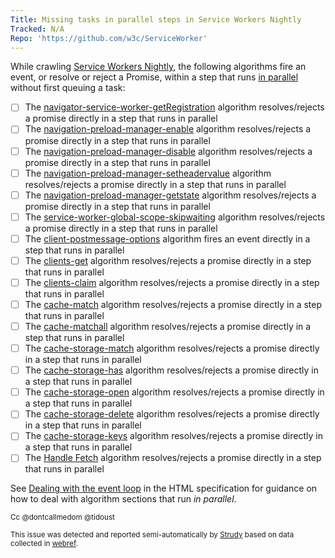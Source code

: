 ```yaml
---
Title: Missing tasks in parallel steps in Service Workers Nightly
Tracked: N/A
Repo: 'https://github.com/w3c/ServiceWorker'
---
```


While crawling [Service Workers Nightly](https://w3c.github.io/ServiceWorker/), the following algorithms fire an event, or resolve or reject a Promise, within a step that runs [in parallel](https://html.spec.whatwg.org/multipage/infrastructure.html#in-parallel) without first queuing a task:
* [ ] The [navigator-service-worker-getRegistration](https://w3c.github.io/ServiceWorker/#dom-serviceworkercontainer-getregistration) algorithm resolves/rejects a promise directly in a step that runs in parallel
* [ ] The [navigation-preload-manager-enable](https://w3c.github.io/ServiceWorker/#dom-navigationpreloadmanager-enable) algorithm resolves/rejects a promise directly in a step that runs in parallel
* [ ] The [navigation-preload-manager-disable](https://w3c.github.io/ServiceWorker/#dom-navigationpreloadmanager-disable) algorithm resolves/rejects a promise directly in a step that runs in parallel
* [ ] The [navigation-preload-manager-setheadervalue](https://w3c.github.io/ServiceWorker/#dom-navigationpreloadmanager-setheadervalue) algorithm resolves/rejects a promise directly in a step that runs in parallel
* [ ] The [navigation-preload-manager-getstate](https://w3c.github.io/ServiceWorker/#dom-navigationpreloadmanager-getstate) algorithm resolves/rejects a promise directly in a step that runs in parallel
* [ ] The [service-worker-global-scope-skipwaiting](https://w3c.github.io/ServiceWorker/#dom-serviceworkerglobalscope-skipwaiting) algorithm resolves/rejects a promise directly in a step that runs in parallel
* [ ] The [client-postmessage-options](https://w3c.github.io/ServiceWorker/#dom-client-postmessage-message-options) algorithm fires an event directly in a step that runs in parallel
* [ ] The [clients-get](https://w3c.github.io/ServiceWorker/#dom-clients-get) algorithm resolves/rejects a promise directly in a step that runs in parallel
* [ ] The [clients-claim](https://w3c.github.io/ServiceWorker/#dom-clients-claim) algorithm resolves/rejects a promise directly in a step that runs in parallel
* [ ] The [cache-match](https://w3c.github.io/ServiceWorker/#dom-cache-match) algorithm resolves/rejects a promise directly in a step that runs in parallel
* [ ] The [cache-matchall](https://w3c.github.io/ServiceWorker/#dom-cache-matchall) algorithm resolves/rejects a promise directly in a step that runs in parallel
* [ ] The [cache-storage-match](https://w3c.github.io/ServiceWorker/#dom-cachestorage-match) algorithm resolves/rejects a promise directly in a step that runs in parallel
* [ ] The [cache-storage-has](https://w3c.github.io/ServiceWorker/#dom-cachestorage-has) algorithm resolves/rejects a promise directly in a step that runs in parallel
* [ ] The [cache-storage-open](https://w3c.github.io/ServiceWorker/#dom-cachestorage-open) algorithm resolves/rejects a promise directly in a step that runs in parallel
* [ ] The [cache-storage-delete](https://w3c.github.io/ServiceWorker/#dom-cachestorage-delete) algorithm resolves/rejects a promise directly in a step that runs in parallel
* [ ] The [cache-storage-keys](https://w3c.github.io/ServiceWorker/#dom-cachestorage-keys) algorithm resolves/rejects a promise directly in a step that runs in parallel
* [ ] The [Handle Fetch](https://w3c.github.io/ServiceWorker/#handle-fetch) algorithm resolves/rejects a promise directly in a step that runs in parallel

See [Dealing with the event loop](https://html.spec.whatwg.org/multipage/webappapis.html#event-loop-for-spec-authors) in the HTML specification for guidance on how to deal with algorithm sections that run *in parallel*.

<sub>Cc @dontcallmedom @tidoust</sub>

<sub>This issue was detected and reported semi-automatically by [Strudy](https://github.com/w3c/strudy/) based on data collected in [webref](https://github.com/w3c/webref/).</sub>
